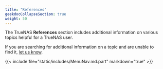 ```yaml
---
title: "References"
geekdocCollapseSection: true
weight: 50
---
```


The TrueNAS **References** section includes additional information on various topics helpful for a TrueNAS user.

If you are searching for additional information on a topic and are unable to find it, [let us know](https://jira.ixsystems.com/projects/DOCS/issues/).  

{{< include file="static/includes/MenuNav.md.part" markdown="true" >}}
